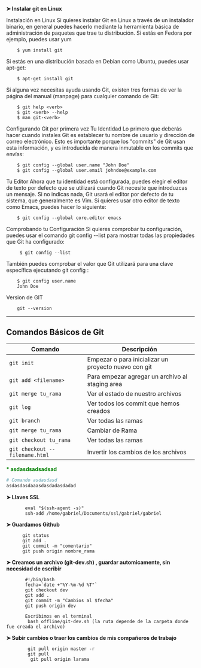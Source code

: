 <strong>  ➤ Instalar git en Linux  </strong> 

Instalación en Linux
Si quieres instalar Git en Linux a través de un instalador binario, en general puedes hacerlo mediante la herramienta básica de administración de paquetes que trae tu distribución. Si estás en Fedora por ejemplo, puedes usar yum

        $ yum install git
Si estás en una distribución basada en Debian como Ubuntu, puedes usar apt-get:

        $ apt-get install git


Si alguna vez necesitas ayuda usando Git, existen tres formas de ver la página del manual (manpage) para cualquier comando de Git:

        $ git help <verb>
        $ git <verb> --help
        $ man git-<verb>

Configurando Git por primera vez
Tu Identidad
Lo primero que deberás hacer cuando instales Git es establecer tu nombre de usuario y dirección de correo electrónico. Esto es importante porque los "commits" de Git usan esta información, y es introducida de manera inmutable en los commits que envías:

        $ git config --global user.name "John Doe"
        $ git config --global user.email johndoe@example.com
        
Tu Editor
Ahora que tu identidad está configurada, puedes elegir el editor de texto por defecto que se utilizará cuando Git necesite que introduzcas un mensaje. Si no indicas nada, Git usará el editor por defecto de tu sistema, que generalmente es Vim. Si quieres usar otro editor de texto como Emacs, puedes hacer lo siguiente:

        $ git config --global core.editor emacs

Comprobando tu Configuración
Si quieres comprobar tu configuración, puedes usar el comando git config --list para mostrar todas las propiedades que Git ha configurado:

         $ git config --list
         
         
También puedes comprobar el valor que Git utilizará para una clave específica ejecutando git config <key>:
        
        $ git config user.name
        John Doe         
         
 Version de GIT
  
        git --version
  
<hr/>


## Comandos Básicos de Git

| Comando | Descripción |
| - | - |
`git init`  | Empezar o para inicializar un proyecto nuevo con git
`git add <filename> `  | Para empezar agregar un archivo al staging area
`git merge tu_rama `  | Ver el estado de nuestro archivos
`git log`  | Ver todos los commit que hemos creados
`git branch`  | Ver todas las ramas
`git merge tu_rama `  | Cambiar de Rama 
`git checkout tu_rama`  | Ver todas las ramas
`git checkout -- filename.html `  | Invertir los cambios de los archivos


     
 __<span style="color: green;">* asdasdsadsadsad  </span>__    
```sh
# Comando asdasdasd
asdasdasdaaasdasdadasdadad
```    
     
<strong>  ➤ Llaves SSL </strong> 

           eval "$(ssh-agent -s)"
           ssh-add /home/gabriel/Documents/ssl/gabriel/gabriel
           
<strong>  ➤ Guardamos Github </strong> 

          git status
          git add .
          git commit -m "comentario"
          git push origin nombre_rama


<strong>  ➤ Creamos un archivo (git-dev.sh) , guardar automicamente, sin necesidad de escribir </strong> 

           #!/bin/bash
           fecha=`date +"%Y-%m-%d %T"`
           git checkout dev
           git add .
           git commit -m "Cambios al $fecha"
           git push origin dev
                      
           Escribimos en el terminal 
            bash offline/git-dev.sh (la ruta depende de la carpeta donde fue creada el archivo)
            
 <strong>  ➤ Subir cambios o traer los cambios de mis compañeros de trabajo </strong> 

            git pull origin master -r    
            git pull
             git pull origin larama

